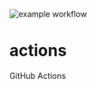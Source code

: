 ![example workflow](https://github.com/OleksPereverzyev/actions/actions/workflows/github-actions-demo.yml/badge.svg)

# actions

GitHub Actions


